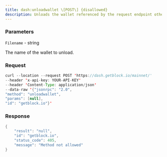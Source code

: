 ```yaml
---
title: dash:unloadwallet \[POST\] {disallowed}
description: Unloads the wallet referenced by the request endpoint otherwise unloadsthe wallet specified in the argument. Specifying the wallet name on awallet endpoint is invalid.
---
```


### Parameters


`Filename` - string

The name of the wallet to unload.

### Request

``` java
curl --location --request POST 'https://dash.getblock.io/mainnet/' 
--header 'x-api-key: YOUR-API-KEY' 
--header 'Content-Type: application/json' 
--data-raw '{"jsonrpc": "2.0",
"method": "unloadwallet",
"params": [null],
"id": "getblock.io"}'
```

###  Response

``` java
{
    "result": "null",
    "id": "getblock.io",
    "status_code": 405,
    "message": "Method not allowed"
}
```

